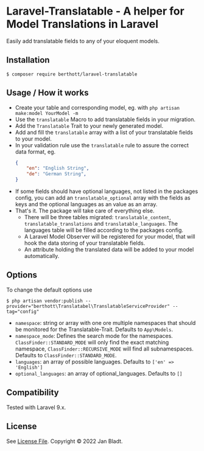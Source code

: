 # Laravel-Translatable - A helper for Model Translations in Laravel

Easily add translatable fields to any of your eloquent models.

## Installation

```
$ composer require berthott/laravel-translatable
```

## Usage / How it works

* Create your table and corresponding model, eg. with `php artisan make:model YourModel -m`
* Use the `translatable` Macro to add translatable fields in your migration.
* Add the `Translatable` Trait to your newly generated model.
* Add and fill the `translatable` array with a list of your translatable fields to your model.
* In your validation rule use the `translatable` rule to assure the correct data format, eg. 
    ```json
    {
        "en": "English String",
        "de": "German String",
    }
    ```
* If some fields should have optional languages, not listed in the packages config, you can add an `translatable_optional` array with the fields as keys and the optional languages as an value as an array. 
* That's it. The package will take care of everything else.
    * There will be three tables migrated: `translatable_content`, `translatable_translations` and `translatable_languages`. The languages table will be filled according to the packages config.
    * A Laravel Model Observer will be registered for your model, that will hook the data storing of your translatable fields.
    * An attribute holding the translated data will be added to your model automatically.

## Options

To change the default options use
```
$ php artisan vendor:publish --provider="berthott\Translatabel\TranslatableServiceProvider" --tag="config"
```
* `namespace`: string or array with one ore multiple namespaces that should be monitored for the Translatable-Trait. Defaults to `App\Models`.
* `namespace_mode`: Defines the search mode for the namespaces. `ClassFinder::STANDARD_MODE` will only find the exact matching namespace, `ClassFinder::RECURSIVE_MODE` will find all subnamespaces. Defaults to `ClassFinder::STANDARD_MODE`.
* `languages`: an array of possible languages. Defaults to `['en' => 'English']`
* `optional_languages`: an array of optional_languages. Defaults to `[]`

## Compatibility

Tested with Laravel 9.x.

## License

See [License File](license.md). Copyright © 2022 Jan Bladt.
